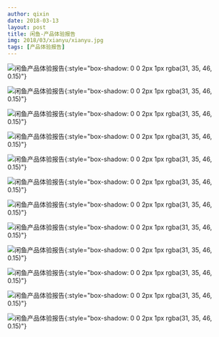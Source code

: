 ```yaml
---
author: qixin
date: 2018-03-13
layout: post
title: 闲鱼-产品体验报告
img: 2018/03/xianyu/xianyu.jpg
tags: [产品体验报告]
---
```


![闲鱼产品体验报告](/assets/img/2018/03/xianyu/xianyu-0.png "闲鱼产品体验报告"){:style="box-shadow: 0 0 2px 1px rgba(31, 35, 46, 0.15)"}

![闲鱼产品体验报告](/assets/img/2018/03/xianyu/xianyu-1.png "闲鱼产品体验报告"){:style="box-shadow: 0 0 2px 1px rgba(31, 35, 46, 0.15)"}

![闲鱼产品体验报告](/assets/img/2018/03/xianyu/xianyu-2.png "闲鱼产品体验报告"){:style="box-shadow: 0 0 2px 1px rgba(31, 35, 46, 0.15)"}

![闲鱼产品体验报告](/assets/img/2018/03/xianyu/xianyu-3.png "闲鱼产品体验报告"){:style="box-shadow: 0 0 2px 1px rgba(31, 35, 46, 0.15)"}

![闲鱼产品体验报告](/assets/img/2018/03/xianyu/xianyu-4.png "闲鱼产品体验报告"){:style="box-shadow: 0 0 2px 1px rgba(31, 35, 46, 0.15)"}

![闲鱼产品体验报告](/assets/img/2018/03/xianyu/xianyu-5.png "闲鱼产品体验报告"){:style="box-shadow: 0 0 2px 1px rgba(31, 35, 46, 0.15)"}

![闲鱼产品体验报告](/assets/img/2018/03/xianyu/xianyu-6.png "闲鱼产品体验报告"){:style="box-shadow: 0 0 2px 1px rgba(31, 35, 46, 0.15)"}

![闲鱼产品体验报告](/assets/img/2018/03/xianyu/xianyu-7.png "闲鱼产品体验报告"){:style="box-shadow: 0 0 2px 1px rgba(31, 35, 46, 0.15)"}

![闲鱼产品体验报告](/assets/img/2018/03/xianyu/xianyu-8.png "闲鱼产品体验报告"){:style="box-shadow: 0 0 2px 1px rgba(31, 35, 46, 0.15)"}

![闲鱼产品体验报告](/assets/img/2018/03/xianyu/xianyu-9.png "闲鱼产品体验报告"){:style="box-shadow: 0 0 2px 1px rgba(31, 35, 46, 0.15)"}

![闲鱼产品体验报告](/assets/img/2018/03/xianyu/xianyu-10.png "闲鱼产品体验报告"){:style="box-shadow: 0 0 2px 1px rgba(31, 35, 46, 0.15)"}

![闲鱼产品体验报告](/assets/img/2018/03/xianyu/xianyu-11.png "闲鱼产品体验报告"){:style="box-shadow: 0 0 2px 1px rgba(31, 35, 46, 0.15)"}
